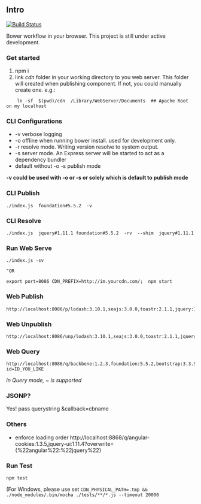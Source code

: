## Intro
[![Build Status](https://travis-ci.org/pwang2/brower.svg?branch=master)](https://travis-ci.org/pwang2/brower)

Bower workflow in your browser. This project is still under active development. 

### Get started

1. npm i
1. link *cdn* folder in your working directory to you web server. This folder will created when publishing component.  If not, you could manually create one.
e.g.:

```
    ln -sf  $(pwd)/cdn  /Library/WebServer/Documents  ## Apache Root on my localhost  
```


### CLI Configurations
* -v verbose logging
* -o offline when running bower install. used for development only.
* -r resolve mode. Writing version resolve to system output. 
* -s server mode. An Express server will be started to act as a dependency bundler
* default without -o -s publish mode

**-v could be used with -o or -s or solely which is default to publish mode**


### CLI Publish

```
./index.js  foundation#5.5.2  -v
```

### CLI Resolve
```
./index.js  jquery#1.11.1 foundation#5.5.2  -rv  --shim  jquery#1.11.1
```

### Run Web Serve

```
./index.js -sv

"OR

export port=8086 CDN_PREFIX=http://im.yourcdn.com/;  npm start
```

### Web Publish

```
http://localhost:8086/p/lodash:3.10.1,seajs:3.0.0,toastr:2.1.1,jquery:1.11.1,jquery:2.1.4
```

### Web Unpublish

```
http://localhost:8086/unp/lodash:3.10.1,seajs:3.0.0,toastr:2.1.1,jquery:1.11.1,jquery:2.1.4
```

### Web Query

```
http://localhost:8086/q/backbone:1.2.3,foundation:5.5.2,bootstrap:3.3.5,d3:3.3.5,jquery:1.11.1/shim/jquery:1.11.1,d3:3.3.3?id=ID_YOU_LIKE
```
*in Query mode, ~ is supported*

### JSONP?
Yes! pass querystring &callback=cbname

### Others

* enforce loading order
http://localhost:8868/q/angular-cookies:1.3.5,jquery-ui:1.11.4?overwrite={%22angular%22:%22jquery%22}

### Run Test
`npm test`

(For Windows, please use set `CDN_PHYSICAL_PATH=.tmp && ./node_modules/.bin/mocha ./tests/**/*.js --timeout 20000`

